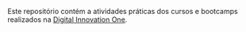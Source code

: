 Este repositório contém a atividades práticas dos cursos e bootcamps realizados na [Digital Innovation One](https://digitalinnovation.one/).